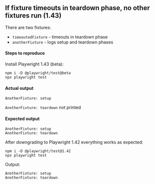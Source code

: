 ## If fixture timeouts in teardown phase, no other fixtures run (1.43)
There are two fixtures:
- `timeoutedFixture` - timeouts in teardown phase
- `anotherFixture` - logs setup and teardown phases

#### Steps to reproduce

Install Playwright 1.43 (beta):
```
npm i -D @playwright/test@beta
npx playwright test
```

#### Actual output
```
AnotherFixture: setup
```
`AnotherFixture: teardown` not printed

#### Expected output
```
AnotherFixture: setup
AnotherFixture: teardown
```

After downgrading to Playwright 1.42 everything works as expected:
```
npm i -D @playwright/test@1.42
npx playwright test
```
Output:
```
AnotherFixture: setup
AnotherFixture: teardown
```